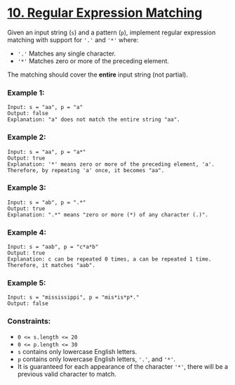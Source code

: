 # [10. Regular Expression Matching](https://leetcode.com/problems/regular-expression-matching/)

Given an input string (`s`) and a pattern (`p`), implement regular expression matching with support for `'.'` and `'*'` where: 

- `'.'` Matches any single character.​​​​
- `'*'` Matches zero or more of the preceding element.

The matching should cover the **entire** input string (not partial).


### Example 1:
```
Input: s = "aa", p = "a"
Output: false
Explanation: "a" does not match the entire string "aa".
```

### Example 2:
```
Input: s = "aa", p = "a*"
Output: true
Explanation: '*' means zero or more of the preceding element, 'a'. Therefore, by repeating 'a' once, it becomes "aa".
```

### Example 3:
```
Input: s = "ab", p = ".*"
Output: true
Explanation: ".*" means "zero or more (*) of any character (.)".
```

### Example 4:
```
Input: s = "aab", p = "c*a*b"
Output: true
Explanation: c can be repeated 0 times, a can be repeated 1 time. Therefore, it matches "aab".
```

### Example 5:
```
Input: s = "mississippi", p = "mis*is*p*."
Output: false
```

### Constraints:

- `0 <= s.length <= 20`
- `0 <= p.length <= 30`
- `s` contains only lowercase English letters.
- `p` contains only lowercase English letters, `'.'`, and `'*'`.
- It is guaranteed for each appearance of the character `'*'`, there will be a previous valid character to match.
